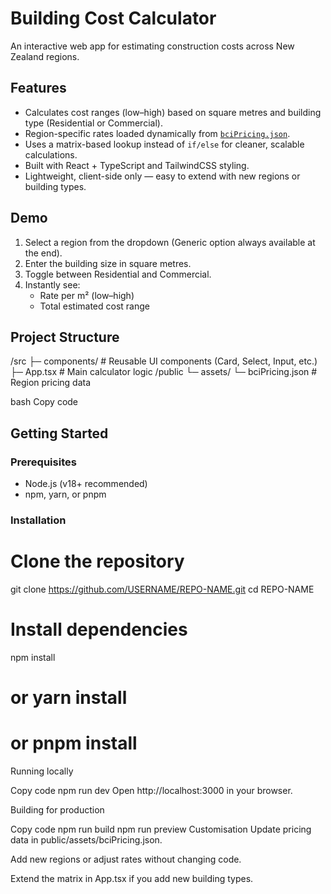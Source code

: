 # Building Cost Calculator

An interactive web app for estimating construction costs across New Zealand regions.

## Features

- Calculates cost ranges (low–high) based on square metres and building type (Residential or Commercial).
- Region-specific rates loaded dynamically from [`bciPricing.json`](public/assets/bciPricing.json).
- Uses a matrix-based lookup instead of `if/else` for cleaner, scalable calculations.
- Built with React + TypeScript and TailwindCSS styling.
- Lightweight, client-side only — easy to extend with new regions or building types.

## Demo

1. Select a region from the dropdown (Generic option always available at the end).
2. Enter the building size in square metres.
3. Toggle between Residential and Commercial.
4. Instantly see:
   - Rate per m² (low–high)
   - Total estimated cost range

## Project Structure

/src
├─ components/ # Reusable UI components (Card, Select, Input, etc.)
├─ App.tsx # Main calculator logic
/public
└─ assets/
└─ bciPricing.json # Region pricing data

bash
Copy code

## Getting Started

### Prerequisites

- Node.js (v18+ recommended)
- npm, yarn, or pnpm

### Installation

# Clone the repository

git clone https://github.com/USERNAME/REPO-NAME.git
cd REPO-NAME

# Install dependencies

npm install

# or yarn install

# or pnpm install

Running locally

Copy code
npm run dev
Open http://localhost:3000 in your browser.

Building for production

Copy code
npm run build
npm run preview
Customisation
Update pricing data in public/assets/bciPricing.json.

Add new regions or adjust rates without changing code.

Extend the matrix in App.tsx if you add new building types.

